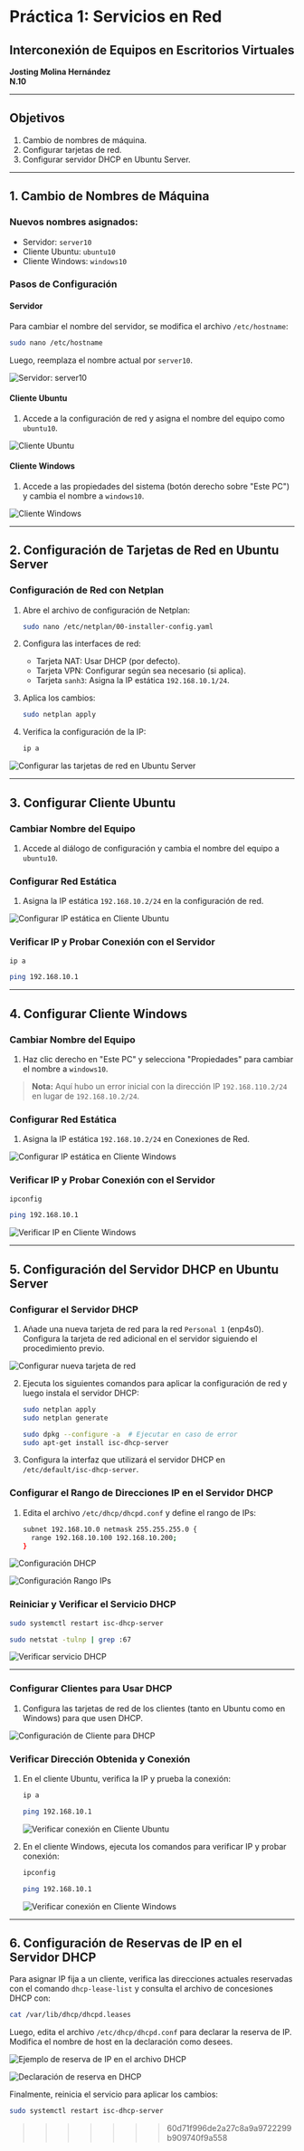 # Práctica 1: Servicios en Red
## Interconexión de Equipos en Escritorios Virtuales
**Josting Molina Hernández**  
**N.10**

---

## Objetivos
1. Cambio de nombres de máquina.
2. Configurar tarjetas de red.
3. Configurar servidor DHCP en Ubuntu Server.

---

## 1. Cambio de Nombres de Máquina

### Nuevos nombres asignados:
- Servidor: `server10`
- Cliente Ubuntu: `ubuntu10`
- Cliente Windows: `windows10`

### Pasos de Configuración

#### **Servidor**
Para cambiar el nombre del servidor, se modifica el archivo `/etc/hostname`:

```bash
sudo nano /etc/hostname
```

Luego, reemplaza el nombre actual por `server10`.

![Servidor: server10](img/image-9.png)

#### **Cliente Ubuntu**
1. Accede a la configuración de red y asigna el nombre del equipo como `ubuntu10`.

![Cliente Ubuntu](img/image-1.png)

#### **Cliente Windows**
1. Accede a las propiedades del sistema (botón derecho sobre "Este PC") y cambia el nombre a `windows10`.

![Cliente Windows](img/image-2.png)

---

## 2. Configuración de Tarjetas de Red en Ubuntu Server

### Configuración de Red con Netplan

1. Abre el archivo de configuración de Netplan:
   ```bash
   sudo nano /etc/netplan/00-installer-config.yaml
   ```
   
2. Configura las interfaces de red:
   - Tarjeta NAT: Usar DHCP (por defecto).
   - Tarjeta VPN: Configurar según sea necesario (si aplica).
   - Tarjeta `sanh3`: Asigna la IP estática `192.168.10.1/24`.
   
3. Aplica los cambios:
   ```bash
   sudo netplan apply
   ```

4. Verifica la configuración de la IP:
   ```bash
   ip a
   ```

![Configurar las tarjetas de red en Ubuntu Server](img/image-10.png)

---

## 3. Configurar Cliente Ubuntu

### Cambiar Nombre del Equipo
1. Accede al diálogo de configuración y cambia el nombre del equipo a `ubuntu10`.

### Configurar Red Estática
1. Asigna la IP estática `192.168.10.2/24` en la configuración de red.

![Configurar IP estática en Cliente Ubuntu](img/image-11.png)

### Verificar IP y Probar Conexión con el Servidor
   ```bash
   ip a
   ```
   ```bash
   ping 192.168.10.1
   ```

---

## 4. Configurar Cliente Windows

### Cambiar Nombre del Equipo
1. Haz clic derecho en "Este PC" y selecciona "Propiedades" para cambiar el nombre a `windows10`.

> **Nota:** Aquí hubo un error inicial con la dirección IP `192.168.110.2/24` en lugar de `192.168.10.2/24`.

### Configurar Red Estática
1. Asigna la IP estática `192.168.10.2/24` en Conexiones de Red.

![Configurar IP estática en Cliente Windows](img/image-4.png)

### Verificar IP y Probar Conexión con el Servidor
   ```bash
   ipconfig
   ```
   ```bash
   ping 192.168.10.1
   ```

![Verificar IP en Cliente Windows](img/image-5.png)

---

## 5. Configuración del Servidor DHCP en Ubuntu Server

### Configurar el Servidor DHCP

1. Añade una nueva tarjeta de red para la red `Personal 1` (enp4s0). Configura la tarjeta de red adicional en el servidor siguiendo el procedimiento previo.

![Configurar nueva tarjeta de red](img/image-12.png)

2. Ejecuta los siguientes comandos para aplicar la configuración de red y luego instala el servidor DHCP:
   ```bash
   sudo netplan apply
   sudo netplan generate
   ```
   ```bash
   sudo dpkg --configure -a  # Ejecutar en caso de error
   sudo apt-get install isc-dhcp-server
   ```

3. Configura la interfaz que utilizará el servidor DHCP en `/etc/default/isc-dhcp-server`.

### Configurar el Rango de Direcciones IP en el Servidor DHCP

1. Edita el archivo `/etc/dhcp/dhcpd.conf` y define el rango de IPs:
   ```bash
   subnet 192.168.10.0 netmask 255.255.255.0 {
     range 192.168.10.100 192.168.10.200;
   }
   ```

![Configuración DHCP](img/image-6.png)

![Configuración Rango IPs](img/image-7.png)

### Reiniciar y Verificar el Servicio DHCP
   ```bash
   sudo systemctl restart isc-dhcp-server
   ```
   
   ```bash
   sudo netstat -tulnp | grep :67
   ```

![Verificar servicio DHCP](img/image.png)

---

### Configurar Clientes para Usar DHCP

1. Configura las tarjetas de red de los clientes (tanto en Ubuntu como en Windows) para que usen DHCP.

![Configuración de Cliente para DHCP](img/image-13.png)

### Verificar Dirección Obtenida y Conexión

1. En el cliente Ubuntu, verifica la IP y prueba la conexión:
   ```bash
   ip a
   ```
   ```bash
   ping 192.168.10.1
   ```

   ![Verificar conexión en Cliente Ubuntu](img/image-15.png)

2. En el cliente Windows, ejecuta los comandos para verificar IP y probar conexión:
   ```bash
   ipconfig
   ```
   ```bash
   ping 192.168.10.1
   ```

   ![Verificar conexión en Cliente Windows](img/image-14.png)

---

## 6. Configuración de Reservas de IP en el Servidor DHCP

Para asignar IP fija a un cliente, verifica las direcciones actuales reservadas con el comando `dhcp-lease-list` y consulta el archivo de concesiones DHCP con:
   ```bash
   cat /var/lib/dhcp/dhcpd.leases
   ```

Luego, edita el archivo `/etc/dhcp/dhcpd.conf` para declarar la reserva de IP. Modifica el nombre de host en la declaración como desees.

![Ejemplo de reserva de IP en el archivo DHCP](img/image-16.png)

![Declaración de reserva en DHCP](img/image-17.png)

Finalmente, reinicia el servicio para aplicar los cambios:
   ```bash
   sudo systemctl restart isc-dhcp-server
   ```
>>>>>>> 60d71f996de2a27c8a9a9722299b909740f9a558